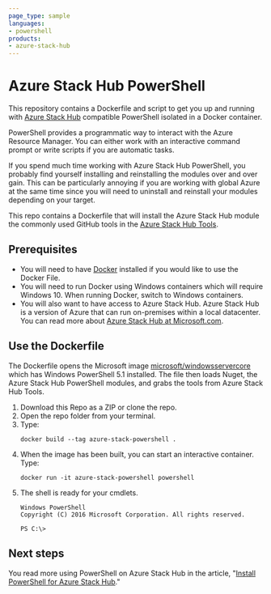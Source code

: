 ```yaml
---
page_type: sample
languages:
- powershell
products:
- azure-stack-hub
---
```


# Azure Stack Hub PowerShell

This repository contains a Dockerfile and script to get you up and running with [Azure Stack Hub](https://docs.microsoft.com/en-us/azure-stack) compatible PowerShell isolated in a Docker container.

PowerShell provides a programmatic way to interact with the Azure Resource  Manager. You can either work with an interactive command prompt or write scripts if you are automatic tasks.

If you spend much time working with Azure Stack Hub PowerShell, you probably find yourself installing and reinstalling the modules over and over gain. This can be particularly annoying if you are working with global Azure at the same time since you will need to uninstall and reinstall your modules depending on your target.

This repo contains a Dockerfile that will install the Azure Stack Hub module the commonly used GitHub tools in the [Azure Stack Hub Tools](https://github.com/Azure/AzureStack-Tools).

## Prerequisites

- You will need to have [Docker](https://docs.docker.com/install/) installed if you would like to use the Docker File.
- You will need to run Docker using Windows containers which will require Windows 10. When running Docker, switch to Windows containers.
- You will also want to have access to Azure Stack Hub. Azure Stack Hub is a version of Azure that can run on-premises within a local datacenter. You can read more about [Azure Stack Hub at Microsoft.com](https://azure.microsoft.com/overview/azure-stack/). 

## Use the Dockerfile

The Dockerfile opens the Microsoft image [microsoft/windowsservercore](https://hub.docker.com/_/microsoft-windows-servercore) which has Windows PowerShell 5.1 installed. The file then loads Nuget, the Azure Stack Hub PowerShell modules, and grabs the tools from Azure Stack Hub Tools.

1. Download this Repo as a ZIP or clone the repo.
2. Open the repo folder from your terminal.
3. Type: 
    ```
    docker build --tag azure-stack-powershell .
    ```
4. When the image has been built, you can start an interactive container. Type:
    ```
    docker run -it azure-stack-powershell powershell
    ```
5. The shell is ready for your cmdlets.
    ```
    Windows PowerShell
    Copyright (C) 2016 Microsoft Corporation. All rights reserved.

    PS C:\>
    ```

## Next steps

You read more using PowerShell on Azure Stack Hub in the article, "[Install PowerShell for Azure Stack Hub](https://docs.microsoft.com/en-us/azure-stack/operator/azure-stack-powershell-install)."